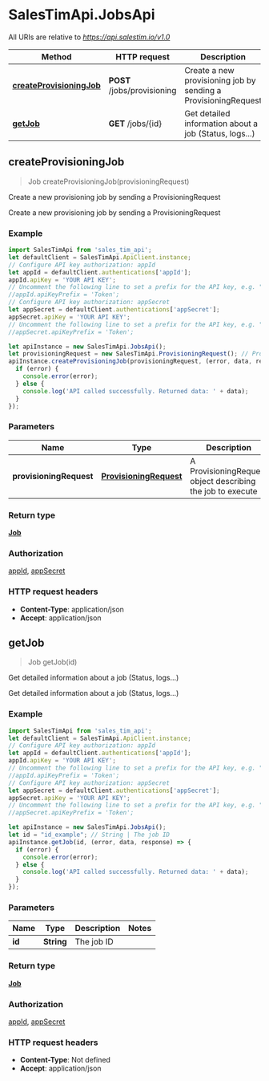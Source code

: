 # SalesTimApi.JobsApi

All URIs are relative to *https://api.salestim.io/v1.0*

Method | HTTP request | Description
------------- | ------------- | -------------
[**createProvisioningJob**](JobsApi.md#createProvisioningJob) | **POST** /jobs/provisioning | Create a new provisioning job by sending a ProvisioningRequest
[**getJob**](JobsApi.md#getJob) | **GET** /jobs/{id} | Get detailed information about a job (Status, logs...)



## createProvisioningJob

> Job createProvisioningJob(provisioningRequest)

Create a new provisioning job by sending a ProvisioningRequest

Create a new provisioning job by sending a ProvisioningRequest

### Example

```javascript
import SalesTimApi from 'sales_tim_api';
let defaultClient = SalesTimApi.ApiClient.instance;
// Configure API key authorization: appId
let appId = defaultClient.authentications['appId'];
appId.apiKey = 'YOUR API KEY';
// Uncomment the following line to set a prefix for the API key, e.g. "Token" (defaults to null)
//appId.apiKeyPrefix = 'Token';
// Configure API key authorization: appSecret
let appSecret = defaultClient.authentications['appSecret'];
appSecret.apiKey = 'YOUR API KEY';
// Uncomment the following line to set a prefix for the API key, e.g. "Token" (defaults to null)
//appSecret.apiKeyPrefix = 'Token';

let apiInstance = new SalesTimApi.JobsApi();
let provisioningRequest = new SalesTimApi.ProvisioningRequest(); // ProvisioningRequest | A ProvisioningRequest object describing the job to execute
apiInstance.createProvisioningJob(provisioningRequest, (error, data, response) => {
  if (error) {
    console.error(error);
  } else {
    console.log('API called successfully. Returned data: ' + data);
  }
});
```

### Parameters


Name | Type | Description  | Notes
------------- | ------------- | ------------- | -------------
 **provisioningRequest** | [**ProvisioningRequest**](ProvisioningRequest.md)| A ProvisioningRequest object describing the job to execute | 

### Return type

[**Job**](Job.md)

### Authorization

[appId](../README.md#appId), [appSecret](../README.md#appSecret)

### HTTP request headers

- **Content-Type**: application/json
- **Accept**: application/json


## getJob

> Job getJob(id)

Get detailed information about a job (Status, logs...)

Get detailed information about a job (Status, logs...)

### Example

```javascript
import SalesTimApi from 'sales_tim_api';
let defaultClient = SalesTimApi.ApiClient.instance;
// Configure API key authorization: appId
let appId = defaultClient.authentications['appId'];
appId.apiKey = 'YOUR API KEY';
// Uncomment the following line to set a prefix for the API key, e.g. "Token" (defaults to null)
//appId.apiKeyPrefix = 'Token';
// Configure API key authorization: appSecret
let appSecret = defaultClient.authentications['appSecret'];
appSecret.apiKey = 'YOUR API KEY';
// Uncomment the following line to set a prefix for the API key, e.g. "Token" (defaults to null)
//appSecret.apiKeyPrefix = 'Token';

let apiInstance = new SalesTimApi.JobsApi();
let id = "id_example"; // String | The job ID
apiInstance.getJob(id, (error, data, response) => {
  if (error) {
    console.error(error);
  } else {
    console.log('API called successfully. Returned data: ' + data);
  }
});
```

### Parameters


Name | Type | Description  | Notes
------------- | ------------- | ------------- | -------------
 **id** | **String**| The job ID | 

### Return type

[**Job**](Job.md)

### Authorization

[appId](../README.md#appId), [appSecret](../README.md#appSecret)

### HTTP request headers

- **Content-Type**: Not defined
- **Accept**: application/json

